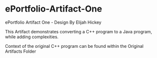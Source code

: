 # ePortfolio-Artifact-One
ePortfolio Artifact One - Design
By Elijah Hickey

This Artifact demonstrates converting a C++ program to a Java program, while adding complexities. 

Context of the original C++ program can be found within the Original Artifacts Folder

